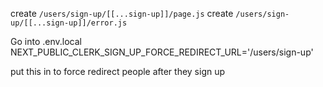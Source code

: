 
create `/users/sign-up/[[...sign-up]]/page.js`
create `/users/sign-up/[[...sign-up]]/error.js`

Go into .env.local
NEXT_PUBLIC_CLERK_SIGN_UP_FORCE_REDIRECT_URL='/users/sign-up'

put this in to force redirect people after they sign up
